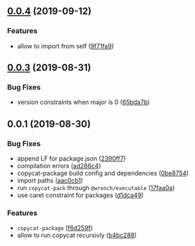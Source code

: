 ## [0.0.4](https://github.com/gavar/wrench/compare/v/copycat-package/0.0.3...v/copycat-package/0.0.4) (2019-09-12)


### Features

* allow to import from self ([9f71fa9](https://github.com/gavar/wrench/commit/9f71fa9))

## [0.0.3](https://github.com/gavar/wrench/compare/v/copycat-package/0.0.2...v/copycat-package/0.0.3) (2019-08-31)


### Bug Fixes

* version constraints when major is 0 ([65bda7b](https://github.com/gavar/wrench/commit/65bda7b))

## 0.0.1 (2019-08-30)


### Bug Fixes

* append LF for package.json ([2390ff7](https://github.com/gavar/wrench/commit/2390ff7))
* compilation errors ([ad286c4](https://github.com/gavar/wrench/commit/ad286c4))
* copycat-package build config and dependencies ([0be8754](https://github.com/gavar/wrench/commit/0be8754))
* import paths ([aac0cb1](https://github.com/gavar/wrench/commit/aac0cb1))
* run `copycat-pack` through `@wrench/executable` ([17faa0a](https://github.com/gavar/wrench/commit/17faa0a))
* use caret constraint for packages ([d1dca49](https://github.com/gavar/wrench/commit/d1dca49))


### Features

* `copycat-package` ([f6d259f](https://github.com/gavar/wrench/commit/f6d259f))
* allow to run copycat recursivly ([b4bc288](https://github.com/gavar/wrench/commit/b4bc288))
